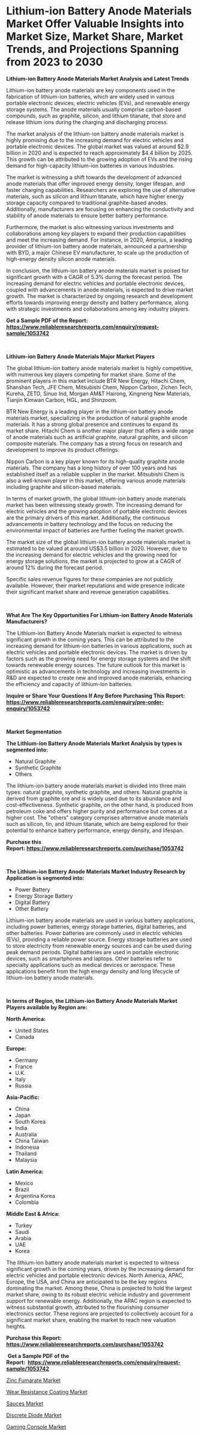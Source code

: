 <p><h1>Lithium-ion Battery Anode Materials Market Offer Valuable Insights into Market Size, Market Share, Market Trends, and Projections Spanning from 2023 to 2030</h1></p><p><strong>Lithium-ion Battery Anode Materials Market Analysis and Latest Trends</strong></p>
<p><p>Lithium-ion battery anode materials are key components used in the fabrication of lithium-ion batteries, which are widely used in various portable electronic devices, electric vehicles (EVs), and renewable energy storage systems. The anode materials usually comprise carbon-based compounds, such as graphite, silicon, and lithium titanate, that store and release lithium ions during the charging and discharging process.</p><p>The market analysis of the lithium-ion battery anode materials market is highly promising due to the increasing demand for electric vehicles and portable electronic devices. The global market was valued at around $2.9 billion in 2020 and is expected to reach approximately $4.4 billion by 2025. This growth can be attributed to the growing adoption of EVs and the rising demand for high-capacity lithium-ion batteries in various industries.</p><p>The market is witnessing a shift towards the development of advanced anode materials that offer improved energy density, longer lifespan, and faster charging capabilities. Researchers are exploring the use of alternative materials, such as silicon and lithium titanate, which have higher energy storage capacity compared to traditional graphite-based anodes. Additionally, manufacturers are focusing on enhancing the conductivity and stability of anode materials to ensure better battery performance.</p><p>Furthermore, the market is also witnessing various investments and collaborations among key players to expand their production capabilities and meet the increasing demand. For instance, in 2020, Amprius, a leading provider of lithium-ion battery anode materials, announced a partnership with BYD, a major Chinese EV manufacturer, to scale up the production of high-energy density silicon anode materials.</p><p>In conclusion, the lithium-ion battery anode materials market is poised for significant growth with a CAGR of 5.3% during the forecast period. The increasing demand for electric vehicles and portable electronic devices, coupled with advancements in anode materials, is expected to drive market growth. The market is characterized by ongoing research and development efforts towards improving energy density and battery performance, along with strategic investments and collaborations among key industry players.</p></p>
<p><strong>Get a Sample PDF of the Report:&nbsp; <a href="https://www.reliableresearchreports.com/enquiry/request-sample/1053742">https://www.reliableresearchreports.com/enquiry/request-sample/1053742</a></strong></p>
<p>&nbsp;</p>
<p><strong>Lithium-ion Battery Anode Materials Major Market Players</strong></p>
<p><p>The global lithium-ion battery anode materials market is highly competitive, with numerous key players competing for market share. Some of the prominent players in this market include BTR New Energy, Hitachi Chem, Shanshan Tech, JFE Chem, Mitsubishi Chem, Nippon Carbon, Zichen Tech, Kureha, ZETO, Sinuo Ind, Morgan AM&T Hairong, Xingneng New Materials, Tianjin Kimwan Carbon, HGL, and Shinzoom.</p><p>BTR New Energy is a leading player in the lithium-ion battery anode materials market, specializing in the production of natural graphite anode materials. It has a strong global presence and continues to expand its market share. Hitachi Chem is another major player that offers a wide range of anode materials such as artificial graphite, natural graphite, and silicon composite materials. The company has a strong focus on research and development to improve its product offerings.</p><p>Nippon Carbon is a key player known for its high-quality graphite anode materials. The company has a long history of over 100 years and has established itself as a reliable supplier in the market. Mitsubishi Chem is also a well-known player in this market, offering various anode materials including graphite and silicon-based materials.</p><p>In terms of market growth, the global lithium-ion battery anode materials market has been witnessing steady growth. The increasing demand for electric vehicles and the growing adoption of portable electronic devices are the primary drivers of this market. Additionally, the continuous advancements in battery technology and the focus on reducing the environmental impact of batteries are further fueling the market growth.</p><p>The market size of the global lithium-ion battery anode materials market is estimated to be valued at around US$3.5 billion in 2020. However, due to the increasing demand for electric vehicles and the growing need for energy storage solutions, the market is projected to grow at a CAGR of around 12% during the forecast period.</p><p>Specific sales revenue figures for these companies are not publicly available. However, their market reputations and wide presence indicate their significant market share and revenue generation capabilities.</p></p>
<p>&nbsp;</p>
<p><strong>What Are The Key Opportunities For Lithium-ion Battery Anode Materials Manufacturers?</strong></p>
<p><p>The Lithium-ion Battery Anode Materials market is expected to witness significant growth in the coming years. This can be attributed to the increasing demand for lithium-ion batteries in various applications, such as electric vehicles and portable electronic devices. The market is driven by factors such as the growing need for energy storage systems and the shift towards renewable energy sources. The future outlook for this market is optimistic as advancements in technology and increasing investments in R&D are expected to create new and improved anode materials, enhancing the efficiency and capacity of lithium-ion batteries.</p></p>
<p><strong>Inquire or Share Your Questions If Any Before Purchasing This Report: <a href="https://www.reliableresearchreports.com/enquiry/pre-order-enquiry/1053742">https://www.reliableresearchreports.com/enquiry/pre-order-enquiry/1053742</a></strong></p>
<p>&nbsp;</p>
<p><strong>Market Segmentation</strong></p>
<p><strong>The Lithium-ion Battery Anode Materials Market Analysis by types is segmented into:</strong></p>
<p><ul><li>Natural Graphite</li><li>Synthetic Graphite</li><li>Others</li></ul></p>
<p><p>The lithium-ion battery anode materials market is divided into three main types: natural graphite, synthetic graphite, and others. Natural graphite is derived from graphite ore and is widely used due to its abundance and cost-effectiveness. Synthetic graphite, on the other hand, is produced from petroleum coke and offers higher purity and performance but comes at a higher cost. The "others" category comprises alternative anode materials such as silicon, tin, and lithium titanate, which are being explored for their potential to enhance battery performance, energy density, and lifespan.</p></p>
<p><strong>Purchase this Report:&nbsp;<a href="https://www.reliableresearchreports.com/purchase/1053742">https://www.reliableresearchreports.com/purchase/1053742</a></strong></p>
<p>&nbsp;</p>
<p><strong>The Lithium-ion Battery Anode Materials Market Industry Research by Application is segmented into:</strong></p>
<p><ul><li>Power Battery</li><li>Energy Storage Battery</li><li>Digital Battery</li><li>Other Battery</li></ul></p>
<p><p>Lithium-ion battery anode materials are used in various battery applications, including power batteries, energy storage batteries, digital batteries, and other batteries. Power batteries are commonly used in electric vehicles (EVs), providing a reliable power source. Energy storage batteries are used to store electricity from renewable energy sources and can be used during peak demand periods. Digital batteries are used in portable electronic devices, such as smartphones and laptops. Other batteries refer to specialty applications such as medical devices or aerospace. These applications benefit from the high energy density and long lifecycle of lithium-ion battery anode materials.</p></p>
<p>&nbsp;</p>
<p><strong>In terms of Region, the Lithium-ion Battery Anode Materials Market Players available by Region are:</strong></p>
<p>
    <p> <strong> North America: </strong>
        <ul>
            <li>United States</li>
            <li>Canada</li>
        </ul>
        </p> 
    <p> <strong> Europe: </strong>
        <ul>
            <li>Germany</li>
            <li>France</li>
            <li>U.K.</li>
            <li>Italy</li>
            <li>Russia</li>
        </ul>
        </p> 
    <p> <strong> Asia-Pacific: </strong>
        <ul>
            <li>China</li>
            <li>Japan</li>
            <li>South Korea</li>
            <li>India</li>
            <li>Australia</li>
            <li>China Taiwan</li>
            <li>Indonesia</li>
            <li>Thailand</li>
            <li>Malaysia</li>
        </ul>
        </p> 
    <p> <strong> Latin America: </strong>
        <ul>
            <li>Mexico</li>
            <li>Brazil</li>
            <li>Argentina Korea</li>
            <li>Colombia</li>
        </ul>
        </p> 
    <p> <strong> Middle East & Africa: </strong>
        <ul>
            <li>Turkey</li>
            <li>Saudi</li>
            <li>Arabia</li>
            <li>UAE</li>
            <li>Korea</li>
        </ul>
    </p>
    </p>
<p><p>The lithium-ion battery anode materials market is expected to witness significant growth in the coming years, driven by the increasing demand for electric vehicles and portable electronic devices. North America, APAC, Europe, the USA, and China are anticipated to be the key regions dominating the market. Among these, China is projected to hold the largest market share, owing to its robust electric vehicle industry and government support for renewable energy. Additionally, the APAC region is expected to witness substantial growth, attributed to the flourishing consumer electronics sector. These regions are projected to collectively account for a significant market share, enabling the market to reach new valuation heights.</p></p>
<p><strong>Purchase this Report: <a href="https://www.reliableresearchreports.com/purchase/1053742">https://www.reliableresearchreports.com/purchase/1053742</a></strong></p>
<p>&nbsp;<strong>Get a Sample PDF of the Report:&nbsp;&nbsp;<a href="https://www.reliableresearchreports.com/enquiry/request-sample/1053742">https://www.reliableresearchreports.com/enquiry/request-sample/1053742</a></strong></p>
<p><strong></strong></p>
<p><p><a href="https://github.com/marloy8/Market-Research-Report-List-1/blob/main/zinc-fumarate-market.md">Zinc Fumarate Market</a></p><p><a href="https://github.com/aliciawhite5576/Market-Research-Report-List-1/blob/main/wear-resistance-coating-market.md">Wear Resistance Coating Market</a></p><p><a href="https://medium.com/@barttrantow2023/sauces-market-trends-forecast-and-competitive-analysis-to-2030-46f4a39befcc">Sauces Market</a></p><p><a href="https://medium.com/@lorenzmayer1995/discrete-diode-market-outlook-industry-overview-and-forecast-2023-to-2030-80e1430ad339">Discrete Diode Market</a></p><p><a href="https://medium.com/@merrittrice2023/gaming-console-market-insight-market-trends-growth-forecasted-from-2023-to-2030-7fdda4ade6bb">Gaming Console Market</a></p></p>